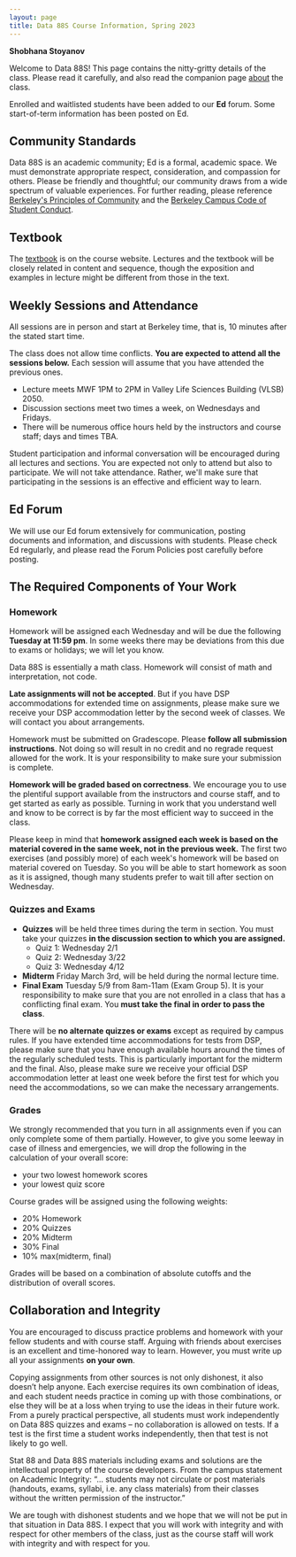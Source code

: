 ```yaml
---
layout: page
title: Data 88S Course Information, Spring 2023
---
```


**Shobhana Stoyanov**

Welcome to Data 88S! This page contains the nitty-gritty details of the class. Please read it carefully, and also read the companion page [about](http://stat88.org/about/) the class.

Enrolled and waitlisted students have been added to our **Ed** forum. Some start-of-term information has been posted on Ed.

## Community Standards ##
Data 88S is an academic community; Ed is a formal, academic space. We must demonstrate appropriate respect, consideration, and compassion for others. Please be friendly and thoughtful; our community draws from a wide spectrum of valuable experiences. For further reading, please reference [Berkeley's Principles of Community](https://diversity.berkeley.edu/principles-community) and the [Berkeley Campus Code of Student Conduct](https://sa.berkeley.edu/sites/default/files/Code%20of%20Conduct_January%202016.pdf).



## Textbook ##
The [textbook](http://stat88.org/textbook/content/intro.html) is on the course website. Lectures and the textbook will be closely related in content and sequence, though the exposition and examples in lecture might be different from those in the text. 


## Weekly Sessions and Attendance ##
All sessions are in person and start at Berkeley time, that is, 10 minutes after the stated start time.

The class does not allow time conflicts. **You are expected to attend all the sessions below.** Each session will assume that you have attended the previous ones.

- Lecture meets MWF 1PM to 2PM in Valley Life Sciences Building (VLSB) 2050.
- Discussion sections meet two times a week, on Wednesdays and Fridays. 
- There will be numerous office hours held by the instructors and course staff; days and times TBA.

Student participation and informal conversation will be encouraged during all lectures and sections. You are expected not only to attend but also to participate. We will not take attendance. Rather, we'll make sure that participating in the sessions is an effective and efficient way to learn. 

## Ed Forum ##
We will use our Ed forum extensively for communication, posting documents and information, and discussions with students. Please check Ed regularly, and please read the Forum Policies post carefully before posting.


## The Required Components of Your Work ##

### Homework ###

Homework will be assigned each Wednesday and will be due the following **Tuesday at 11:59 pm**. In some weeks there may be deviations from this due to exams or holidays; we will let you know. 

Data 88S is essentially a math class. Homework will consist of math and interpretation, not code.

**Late assignments will not be accepted**. But if you have DSP accommodations for extended time on assignments, please make sure we receive your DSP accommodation letter by the second week of classes. We will contact you about arrangements. 

Homework must be submitted on Gradescope. Please **follow all submission instructions**. Not doing so will result in no credit and no regrade request allowed for the work. It is your responsibility to make sure your submission is complete.

**Homework will be graded based on correctness**. We encourage you to use the plentiful support available from the instructors and course staff, and to get started as early as possible. Turning in work that you understand well and know to be correct is by far the most efficient way to succeed in the class.

Please keep in mind that **homework assigned each week is based on the material covered in the same week, not in the previous week.** The first two exercises (and possibly more) of each week's homework will be based on material covered on Tuesday. So you will be able to start homework as soon as it is assigned, though many students prefer to wait till after section on Wednesday.


### Quizzes and Exams ###

- **Quizzes** will be held three times during the term in section. You must take your quizzes **in the discussion section to which you are assigned.** 
    - Quiz 1: Wednesday 2/1
    - Quiz 2: Wednesday 3/22
    - Quiz 3: Wednesday 4/12
- **Midterm** Friday March 3rd, will be held during the normal lecture time.
- **Final Exam** Tuesday 5/9 from 8am-11am (Exam Group 5). It is your responsibility to make sure that you are not enrolled in a class that has a conflicting final exam. You **must take the final in order to pass the class**.

There will be **no alternate quizzes or exams** except as required by campus rules. If you have extended time accommodations for tests from DSP, please make sure that you have enough available hours around the times of the regularly scheduled tests. This is particularly important for the midterm and the final. Also, please make sure we receive your official DSP accommodation letter at least one week before the first test for which you need the accommodations, so we can make the necessary arrangements.


### Grades ###
We strongly recommended that you turn in all assignments even if you can only complete some of them partially. However, to give you some leeway in case of illness and emergencies, we will drop the following in the calculation of your overall score:

- your two lowest homework scores
- your lowest quiz score

Course grades will be assigned using the following weights: 

- 20% Homework
- 20% Quizzes
- 20% Midterm
- 30% Final 
- 10% max(midterm, final)

Grades will be based on a combination of absolute cutoffs and the distribution of overall scores.

## Collaboration and Integrity ##
You are encouraged to discuss practice problems and homework with your fellow students and with course staff. Arguing with friends about exercises is an excellent and time-honored way to learn. However, you must write up all your assignments **on your own**. 

Copying assignments from other sources is not only dishonest, it also doesn’t help anyone. Each exercise requires its own combination of ideas, and each student needs practice in coming up with those combinations, or else they will be at a loss when trying to use the ideas in their future work. From a purely practical perspective, all students must work independently on Data 88S quizzes and exams – no collaboration is allowed on tests. If a test is the first time a student works independently, then that test is not likely to go well. 

Stat 88 and Data 88S materials including exams and solutions are the intellectual property of the course developers. From the campus statement on Academic Integrity: “... students may not circulate or post materials (handouts, exams, syllabi, i.e. any class materials) from their classes without the written permission of the instructor.” 

We are tough with dishonest students and we hope that we will not be put in that situation in Data 88S. I expect that you will work with integrity and with respect for other members of the class, just as the course staff will work with integrity and with respect for you.
